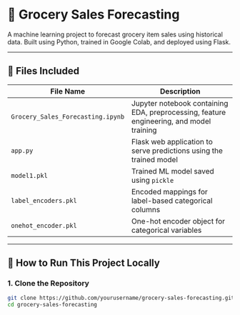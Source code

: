 # 🛒 Grocery Sales Forecasting

A machine learning project to forecast grocery item sales using historical data. Built using Python, trained in Google Colab, and deployed using Flask.

---

## 📁 Files Included

| File Name              | Description |
|------------------------|-------------|
| `Grocery_Sales_Forecasting.ipynb` | Jupyter notebook containing EDA, preprocessing, feature engineering, and model training |
| `app.py`               | Flask web application to serve predictions using the trained model |
| `model1.pkl`           | Trained ML model saved using `pickle` |
| `label_encoders.pkl`   | Encoded mappings for label-based categorical columns |
| `onehot_encoder.pkl`   | One-hot encoder object for categorical variables |

---

## 🚀 How to Run This Project Locally

### 1. Clone the Repository

```bash
git clone https://github.com/yourusername/grocery-sales-forecasting.git
cd grocery-sales-forecasting

